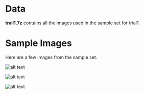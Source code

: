 # Data

**trail1.7z** contains all the images used in the sample set for trial1.

# Sample Images

Here are a few images from the sample set.

![alt text](https://github.com/albertgarcia7149/Undergraduate-ML-Research/blob/master/GANS/W/Capybara/Trial1/data/pic_001.jpg "Sample1")

![alt text](https://github.com/albertgarcia7149/Undergraduate-ML-Research/blob/master/GANS/W/Capybara/Trial1/data/pic_003.jpg "Sample2")

![alt text](https://github.com/albertgarcia7149/Undergraduate-ML-Research/blob/master/GANS/W/Capybara/Trial1/data/pic_020.jpg "Sample3")
